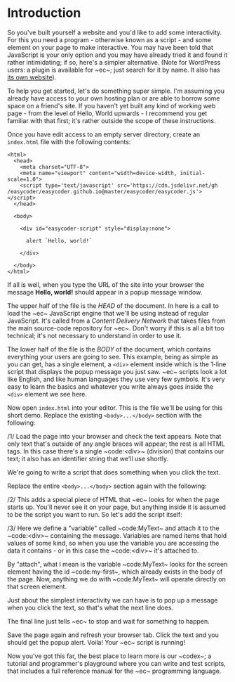 # Introduction #
So you've built yourself a website and you'd like to add some interactivity. For this you need a program - otherwise known as a script - and some element on your page to make interactive. You may have been told that JavaScript is your only option and you may have already tried it and found it rather intimidating; if so, here's a simpler alternative. (Note for WordPress users: a plugin is available for ~ec~; just search for it by name. It also has [its own website](https://easycoder.software)).

To help you get started, let's do something super simple. I'm assuming you already have access to your own hosting plan or are able to borrow some space on a friend's site. If you haven't yet built any kind of working web page - from the level of Hello, World upwards - I recommend you get familiar with that first; it's rather outside the scope of these instructions.

Once you have edit access to an empty server directory, create an `index.html` file with the following contents:

```
<html>
  <head>
    <meta charset="UTF-8">
    <meta name="viewport" content="width=device-width, initial-scale=1.0">
    <script type='text/javascript' src='https://cdn.jsdelivr.net/gh
/easycoder/easycoder.github.io@master/easycoder/easycoder.js'></script>
  </head>

  <body>

    <div id="easycoder-script" style="display:none">

      alert `Hello, world!`

    </div>

  </body>
</html>
```

If all is well, when you type the URL of the site into your browser the message **Hello, world!** should appear in a popup message window.

The upper half of the file is the _HEAD_ of the document. In here is a call to load the ~ec~ JavaScript engine that we'll be using instead of regular JavaScript. It's called from a _Content Delivery Network_ that takes files from the main source-code repository for ~ec~. Don't worry if this is all a bit too technical; it's not necessary to understand in order to use it.

The lower half of the file is the _BODY_ of the document, which contains everything your users are going to see. This example, being as simple as you can get, has a single element, a `<div>` element inside which is the 1-line script that displays the popup message you just saw. ~ec~ scripts look a lot like English, and like human languages they use very few symbols. It's very easy to learn the basics and whatever you write always goes inside the `<div>` element we see here.

Now open `index.html` into your editor. This is the file we'll be using for this short demo. Replace the existing `<body>...</body>` section with the following:

/1/
Load the page into your browser and check the text appears. Note that only text that's outside of any angle braces will appear; the rest is all HTML tags. In this case there's a single ~code:&lt;div&gt;~ (division) that contains our text; it also has an identifier string that we'll use shortly.

We're going to write a script that does something when you click the text.

Replace the entire `<body>...</body>` section again with the following:

/2/
This adds a special piece of HTML that ~ec~ looks for when the page starts up. You'll never see it on your page, but anything inside it is assumed to be the script you want to run. So let's add the script itself:

/3/
Here we define a "variable" called ~code:MyText~ and attach it to the ~code:&lt;div&gt;~ containing the message. Variables are named items that hold values of some kind, so when you use the variable you are accessing the data it contains - or in this case the ~code:&lt;div&gt;~ it's attached to.

By "attach", what I mean is the variable ~code:MyText~ looks for the screen element having the id ~code:my-first~, which already exists in the body of the page. Now, anything we do with ~code:MyText~ will operate directly on that screen element.

Just about the simplest interactivity we can have is to pop up a message when you click the text, so that's what the next line does.

The final line just tells ~ec~ to stop and wait for something to happen.

Save the page again and refresh your browser tab. Click the text and you should get the popup alert. Voila! Your ~ec~ script is running!

Now you've got this far, the best place to learn more is our ~codex~; a tutorial and programmer's playground where you can write and test scripts, that includes a full reference manual for the ~ec~ programming language.
